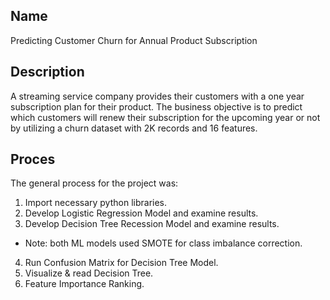 ## Name
Predicting Customer Churn for Annual Product Subscription

## Description
A streaming service company provides their customers with a one year subscription plan for their product. The business objective is to predict which customers will renew their subscription for the upcoming year or not by utilizing a churn dataset with 2K records and 16 features. 

## Proces
The general process for the project was:
1. Import necessary python libraries.
2. Develop Logistic Regression Model and examine results.
3. Develop Decision Tree Recession Model and examine results.
* Note: both ML models used SMOTE for class imbalance correction.
4. Run Confusion Matrix for Decision Tree Model.
5. Visualize & read Decision Tree.
6. Feature Importance Ranking.
